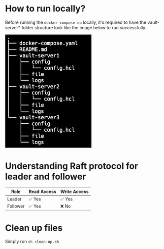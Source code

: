 # How to run locally?

Before running the `docker compose up` locally, it's required to have the vault-server* folder structure look like the image below to run successfully.

![alt text](documentations/images/image.png)

# Understanding Raft protocol for leader and follower

| Role     | Read Access | Write Access |
|----------|-------------|--------------|
| Leader   | ✅ Yes       | ✅ Yes        |
| Follower | ✅ Yes       | ❌ No         |

# Clean up files

Simply run `sh clean-up.sh`